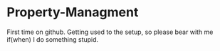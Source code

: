# Property-Managment
First time on github. Getting used to the setup, so please bear with me if(when) I do something stupid.
